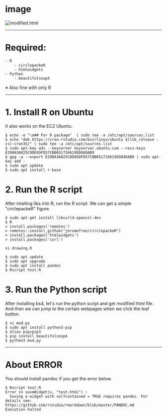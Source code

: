 # image
![modified.html](https://user-images.githubusercontent.com/58103830/94028049-79795b80-fdf6-11ea-93d3-4aa076ffc205.gif)

---
# Required:
    - R
        - circlepackeR
        - htmlwidgets
    - Python
        - beautifulsoup4         
※ Also fine with only R

---
# 1. Install R on Ubuntu
It also works on the EC2 Ubuntu.
```shell
$ echo -e "\n## For R package"  | sudo tee -a /etc/apt/sources.list
$ echo "deb https://cran.rstudio.com/bin/linux/ubuntu $(lsb_release -cs)-cran35/" | sudo tee -a /etc/apt/sources.list
$ sudo apt-key adv --keyserver keyserver.ubuntu.com --recv-keys E298A3A825C0D65DFD57CBB651716619E084DAB9
$ gpg -a --export E298A3A825C0D65DFD57CBB651716619E084DAB9 | sudo apt-key add -
$ sudo apt update
$ sudo apt install r-base
```

# 2. Run the R script
After intalling libs into R, run the R script.
We can get a simple "circlepackeR" figure.
```shell
$ sudo apt-get install libcurl4-openssl-dev
$ R
> install.packages('remotes')
> remotes::install_github("jeromefroe/circlepackeR")
> install.packages('htmlwidgets')
> install.packages('curl')
```

```vi drawing.R``` 

```shell
$ sudo apt update
$ sudo apt upgrade
$ sudo apt install pandoc
$ Rscript test.R
```

# 3. Run the Python script
After installing bs4, let's run the python script and get modified html file.  
And then we can jump to the certain webpages when we click the leaf button.
```shell
$ vi mod.py
$ sudo apt install python3-pip
$ alias pip=pip3
$ pip install beautifulsoup4
$ python3 mod.py
```
---
# About ERROR
You should install pandoc if you get the error below.
```shell
$ Rscript test.R 
Error in saveWidget(x, "test.html") : 
  Saving a widget with selfcontained = TRUE requires pandoc. For details see:
https://github.com/rstudio/rmarkdown/blob/master/PANDOC.md
Execution halted
```
